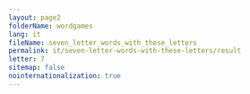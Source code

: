 ```yaml
---
layout: page2
folderName: wordgames
lang: it
fileName: seven_letter_words_with_these_letters
permalink: it/seven-letter-words-with-these-letters/result
letter: 7
sitemap: false
nointernationalization: true   
---
```

